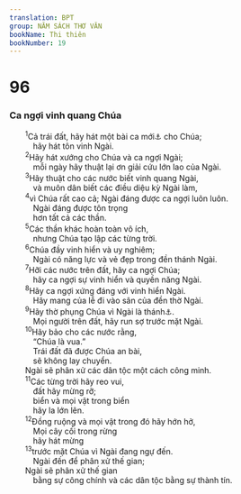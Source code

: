 ```yaml
---
translation: BPT
group: NĂM SÁCH THƠ VĂN
bookName: Thi thiên 
bookNumber: 19
---
```


<div class="title"><h1>96</h1><h3>Ca ngợi vinh quang Chúa</h3></div>
<span class="verse thi_96_1">  <sup>1</sup>Cả trái đất, hãy hát một bài ca mới<a data-toggle="tooltip" data-placement="bottom" title="Khi Thượng Đế làm một điều mới lạ cho dân Ngài thì họ viết một bài ca mới cảm tạ về điều đó.">⚓</a> cho Chúa;<br/>   hãy hát tôn vinh Ngài.<br/></span>
<span class="verse thi_96_2">  <sup>2</sup>Hãy hát xướng cho Chúa và ca ngợi Ngài;<br/>   mỗi ngày hãy thuật lại ơn giải cứu lớn lao của Ngài.<br/></span>
<span class="verse thi_96_3">  <sup>3</sup>Hãy thuật cho các nước biết vinh quang Ngài,<br/>   và muôn dân biết các điều diệu kỳ Ngài làm,<br/></span>
<span class="verse thi_96_4">  <sup>4</sup>vì Chúa rất cao cả; Ngài đáng được ca ngợi luôn luôn.<br/>   Ngài đáng được tôn trọng<br/>   hơn tất cả các thần.<br/></span>
<span class="verse thi_96_5">  <sup>5</sup>Các thần khác hoàn toàn vô ích,<br/>   nhưng Chúa tạo lập các từng trời.<br/></span>
<span class="verse thi_96_6">  <sup>6</sup>Chúa đầy vinh hiển và uy nghiêm;<br/>   Ngài có năng lực và vẻ đẹp trong đền thánh Ngài.<br/></span>
<span class="verse thi_96_7">  <sup>7</sup>Hỡi các nước trên đất, hãy ca ngợi Chúa;<br/>   hãy ca ngợi sự vinh hiển và quyền năng Ngài.<br/></span>
<span class="verse thi_96_8">  <sup>8</sup>Hãy ca ngợi xứng đáng với vinh hiển Ngài.<br/>   Hãy mang của lễ đi vào sân của đền thờ Ngài.<br/></span>
<span class="verse thi_96_9">  <sup>9</sup>Hãy thờ phụng Chúa vì Ngài là thánh<a data-toggle="tooltip" data-placement="bottom" title="Hay “bằng y phục thánh,” hoặc “trong nơi thánh rất tốt đẹp.” Câu nầy tiếng Hê-bơ-rơ không rõ nghĩa.">⚓</a>.<br/>   Mọi người trên đất, hãy run sợ trước mặt Ngài.<br/></span>
<span class="verse thi_96_10">  <sup>10</sup>Hãy bảo cho các nước rằng,<br/>   “Chúa là vua.”<br/>   Trái đất đã được Chúa an bài,<br/>   sẽ không lay chuyển.<br/>  Ngài sẽ phân xử các dân tộc một cách công minh.<br/></span>
<span class="verse thi_96_11">  <sup>11</sup>Các từng trời hãy reo vui,<br/>   đất hãy mừng rỡ;<br/>   biển và mọi vật trong biển<br/>   hãy la lớn lên.<br/></span>
<span class="verse thi_96_12">  <sup>12</sup>Đồng ruộng và mọi vật trong đó hãy hớn hở,<br/>   Mọi cây cối trong rừng<br/>   hãy hát mừng<br/></span>
<span class="verse thi_96_13">  <sup>13</sup>trước mặt Chúa vì Ngài đang ngự đến.<br/>   Ngài đến để phân xử thế gian;<br/>  Ngài sẽ phân xử thế gian<br/>   bằng sự công chính và các dân tộc bằng sự thành tín.<br/></span>
